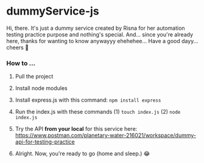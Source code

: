 #  dummyService-js

Hi, there.
It's just a dummy service created by Risna for her automation testing practice purpose and nothing's special. And... since you're already here, thanks for wanting to know anywayyy ehehehee... Have a good dayy... cheers 🥂

### How to ...
1. Pull the project
2. Install node modules
3. Install express.js with this command: 
    `npm install express`
4. Run the index.js with these commands
   (1) `touch index.js`
   (2) `node index.js`

5. Try the API **from your local** for this service here: https://www.postman.com/planetary-water-216021/workspace/dummy-api-for-testing-practice 
6. Alright. Now, you're ready to go (home and sleep.) 😂